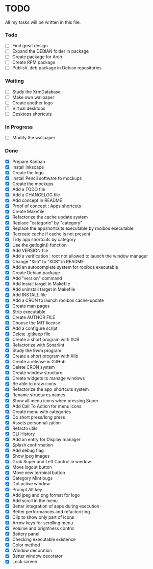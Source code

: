 # TODO
All my tasks will be written in this file.

### Todo
-   [ ] Find great design
-   [ ] Expand the DEBIAN folder in package
-   [ ] Create package for Arch
-   [ ] Create RPM package
-   [ ] Publish .deb package in Debian repositories

### Waiting
-   [ ] Study the XrmDatabase
-   [ ] Make own wallpaper
-   [ ] Create another logo
-   [ ] Virtual desktops
-   [ ] Desktops shortcuts

### In Progress
-   [ ] Modify the wallpaper

### Done
-   [X] Prepare Kanban
-   [X] Install Inkscape
-   [X] Create the logo
-   [X] Install Pencil software fo mockups
-   [X] Create the mockups
-   [X] Add a TODO file
-   [X] Add a CHANGELOG file
-   [X] Add concept in README
-   [X] Proof of concept : Apps shortcuts
-   [X] Create Makefile
-   [X] Refactorize the cache update system
-   [X] Replace "categorie" by "category"
-   [X] Replace the appshortcuts executable by rooibos executable
-   [X] Recreate cache if cache is not present
-   [X] Tidy app shortcuts by category
-   [X] Use the getlogin() function
-   [X] Add VERSION file
-   [X] Add a verification : root not allowed to launch the window manager
-   [X] Change "Xlib" to "XCB" in README
-   [X] Add an autocomplete system for rooibos executable
-   [X] Create Debian package
-   [X] Add "version" command
-   [X] Add install target in Makefile
-   [X] Add uninstall target in Makefile
-   [X] Add INSTALL file
-   [X] Add a CRON to launch rooibos cache-update
-   [X] Create man pages
-   [X] Strip executable
-   [X] Create AUTHOR FILE
-   [X] Choose the MIT license
-   [X] Add a configure script
-   [X] Delete .gitkeep file
-   [X] Create a short program with XCB
-   [X] Refactorize with Sonarlint
-   [X] Study the 9wm program
-   [X] Create a short program with Xlib
-   [X] Create a release in GitHub
-   [X] Delete CRON system
-   [X] Create window structure
-   [X] Create widgets to manage windows
-   [X] Be able to draw icons
-   [X] Refactorize the app_shortcuts system
-   [X] Rename structures names
-   [X] Show all menu icons when pressing Super
-   [X] Add Call To Action for menu icons
-   [X] Create menu with categories
-   [X] Do short press/long press
-   [X] Assets personnalization
-   [X] Refacto utils
-   [X] CLI History
-   [X] Add an entry for Display manager
-   [X] Splash confirmation
-   [X] Add debug flag
-   [X] Show jpeg images
-   [X] Grab Super and Left Control in window
-   [X] Move logout button
-   [X] Move new terminal button
-   [X] Category Mint bugs
-   [X] Dot active window
-   [X] Prompt Alt key
-   [X] Add jpeg and png format for logo
-   [X] Add scroll in the menu
-   [X] Better integration of apps during execution
-   [X] Better performances and refactorizing
-   [X] Clip to show only part of icons
-   [X] Arrow keys for scrolling menu
-   [X] Volume and brightness control
-   [X] Battery panel
-   [X] Checking executable existence
-   [X] Color method
-   [X] Window decoration
-   [X] Better window decorator
-   [X] Lock screen

